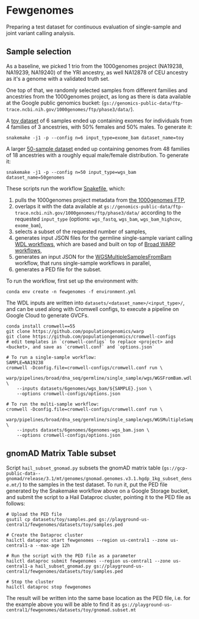 # Fewgenomes

Preparing a test dataset for continuous evaluation of single-sample and joint variant calling analysis.

## Sample selection

As a baseline, we picked 1 trio from the 1000genomes project (NA19238, NA19239, NA19240) of the YRI ancestry, as well NA12878 of CEU ancestry as it's a genome with a validated truth set.

One top of that, we randomly selected samples from different families and ancestries from the 1000genomes project, as long as there is data available at the Google public genomics bucket: (`gs://genomics-public-data/ftp-trace.ncbi.nih.gov/1000genomes/ftp/phase3/data/`). 

A [toy dataset](datasets/toy/samples.ped) of 6 samples ended up containing exomes for individuals from 4 families of 3 ancestries, with 50% females and 50% males. To generate it:

```
snakemake -j1 -p --config n=6 input_type=exome_bam dataset_name=toy
```

A larger [50-sample dataset](datasets/50genomes/samples.ped) ended up containing genomes from 48 families of 18 ancestries with a roughly equal male/female distribution. To generate it:

```
snakemake -j1 -p --config n=50 input_type=wgs_bam dataset_name=50genomes
```

These scripts run the workflow [Snakefile](Snakefile), which:
1. pulls the 1000genomes project metadata from [the 1000genomes FTP](ftp://ftp.1000genomes.ebi.ac.uk/vol1/ftp/technical/),
2. overlaps it with the data available at `gs://genomics-public-data/ftp-trace.ncbi.nih.gov/1000genomes/ftp/phase3/data/` according to the requested `input_type` (options: `wgs_fastq`, `wgs_bam`, `wgs_bam_highcov`, `exome_bam`),
3. selects a subset of the requested number of samples,
4. generates input JSON files for the germline single-sample variant calling 
   [WDL workflows](https://github.com/populationgenomics/warp/blob/start_from_mapped_bam/pipelines/broad/dna_seq/germline/single_sample/), 
   which are based and built on top of 
   [Broad WARP workflows](https://github.com/broadinstitute/warp/),
5. generates an input JSON for the 
   [WGSMultipleSamplesFromBam](https://github.com/populationgenomics/warp/pull/3) 
   workflow, that runs single-sample workflows in parallel,
6. generates a PED file for the subset.

To run the workflow, first set up the environment with:

```
conda env create -n fewgenomes -f environment.yml
```

The WDL inputs are written into `datasets/<dataset_name>/<input_type>/`, and 
can be used along with Cromwell configs, to execute a pipeline on Google 
Cloud to generate GVCFs.

```
conda install cromwell==55
git clone https://github.com/populationgenomics/warp
git clone https://github.com/populationgenomics/cromwell-configs
# edit templates in `cromwell-configs` to replace <project> and <bucket>, and save as `cromwell.conf` and `options.json`

# To run a single-sample workflow:
SAMPLE=NA19238
cromwell -Dconfig.file=cromwell-configs/cromwell.conf run \
    warp/pipelines/broad/dna_seq/germline/single_sample/wgs/WGSFromBam.wdl \
    --inputs datasets/6genomes/wgs_bam/${SAMPLE}.json \
    --options cromwell-configs/options.json
    
# To run the multi-sample workflow:
cromwell -Dconfig.file=cromwell-configs/cromwell.conf run \
    warp/pipelines/broad/dna_seq/germline/single_sample/wgs/WGSMultipleSamplesFromBam.wdl \
    --inputs datasets/6genomes/6genomes-wgs_bam.json \
    --options cromwell-configs/options.json
```


## gnomAD Matrix Table subset

Script `hail_subset_gnomad.py` subsets the gnomAD matrix table (`gs://gcp-public-data--gnomad/release/3.1/mt/genomes/gnomad.genomes.v3.1.hgdp_1kg_subset_dense.mt/`) to the samples in the test dataset. To run it, put the PED file generated by the Snakemake workflow above on a Google Storage bucket, and submit the script to a Hail Dataproc cluster, pointing it to the PED file as follows:

```
# Upload the PED file
gsutil cp datasets/toy/samples.ped gs://playground-us-central1/fewgenomes/datasets/toy/samples.ped

# Create the Dataproc cluster
hailctl dataproc start fewgenomes --region us-central1 --zone us-central1-a --max-age 12h

# Run the script with the PED file as a parameter
hailctl dataproc submit fewgenomes --region us-central1 --zone us-central1-a hail_subset_gnomad.py gs://playground-us-central1/fewgenomes/datasets/toy/samples.ped

# Stop the cluster
hailctl dataproc stop fewgenomes
```

The result will be written into the same base location as the PED file, i.e. for the example above you will be able to find it as `gs://playground-us-central1/fewgenomes/datasets/toy/gnomad.subset.mt`
